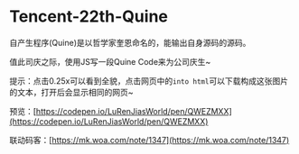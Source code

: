 # Tencent-22th-Quine

自产生程序(Quine)是以哲学家奎恩命名的，能输出自身源码的源码。

值此司庆之际，使用JS写一段Quine Code来为公司庆生~

提示：点击0.25x可以看到全貌，点击网页中的`into html`可以下载构成这张图片的文本，打开后会显示相同的网页~

预览：[https://codepen.io/LuRenJiasWorld/pen/QWEZMXX](https://codepen.io/LuRenJiasWorld/pen/QWEZMXX)

联动码客：[https://mk.woa.com/note/1347](https://mk.woa.com/note/1347)
